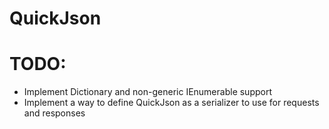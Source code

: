 # QuickJson

# TODO:
  * Implement Dictionary and non-generic IEnumerable support
  * Implement a way to define QuickJson as a serializer to use for requests and responses
